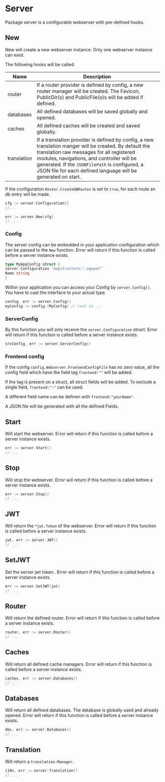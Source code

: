 # Server

Package server is a configurable webserver with pre-defined hooks.

## New

New will create a new webserver instance. Only one webserver instance can exist.

The following hooks will be called:

| Name      | Description                                                                                                                                             |
|-----------|---------------------------------------------------------------------------------------------------------------------------------------------------------|
| router    | If a router provider is defined by config, a new router manager will be created. The Favicon, PublicDir(s) and PublicFile(s)s will be added if defined. |
| databases | All defined databases will be saved globally and opened.                                                                                                |
| caches    | All defined caches will be created and saved globally.|
| translation    | If a translation provider is defined by config, a new translation manger will be created. By default the translation raw messages for all registered modules, navigations, and controller will be generated. If the `JSONFilePath` is configured, a JSON file for each defined language will be generated on start.|

If the configuration `Router.CreateDBRoutes` is set to `true`, for each route an db entry will be made.

```go 
cfg := server.Configuration{}
//...

err := server.New(cfg)
// ...
```

### Config

The server config can be embedded in your application configuration which can be passed to the `New` function. Error
will return if this function is called before a server instance exists.

```go
type MyAppConfig struct {
server.Configuration `mapstructure:",squash"`
Name string
}
```

Within your application you can access your Config by `server.Config()`. You have to cast the interface to your actual
type.

```go
config, err := server.Config()
myConfig := config.(MyConfig) // cast to ...
```

### ServerConfig

By this function you will only receive the `server.Configuration` struct. Error will return if this function is called
before a server instance exists.

```go
srvConfig, err := server.ServerConfig() 
```


### Frontend config

If the config `config.Webserver.FrontendConfigFile` has no zero value, all the config field which have the field tag `frontend:""` will be added.

If the tag is present on a struct, all struct fields will be added. To exclude a single field, `frontend:"-"` can be used.

A different field name can be definen with `frontend:"yourName"`.

A JSON file will be generated with all the defined Fields.

## Start

Will start the webserver. Error will return if this function is called before a server instance exists.

```go
err := server.Start()
// ...
```

## Stop

Will stop the webserver. Error will return if this function is called before a server instance exists.

```go
err := server.Stop()
// ...
```

## JWT

Will return the `*jwt.Token` of the webserver. Error will return if this function is called before a server instance
exists.

```go
jwt, err := server.JWT()
// ...
```

## SetJWT

Set the server jwt token.. Error will return if this function is called before a server instance exists.

```go
err := server.SetJWT(jwt)
// ...
```

## Router

Will return the defined router. Error will return if this function is called before a server instance exists.

```go
router, err := server.Router()
// ...
```

## Caches

Will return all defined cache managers. Error will return if this function is called before a server instance exists.

```go
caches, err := server.Databases()
// ...
```

## Databases

Will return all defined databases. The database is globally used and already opened. Error will return if this function
is called before a server instance exists.

```go
dbs, err := server.Databases()
// ...
```

## Translation

Will return a `translation.Manager`.

```go
i18n, err := server.Translation()
// ...
```





